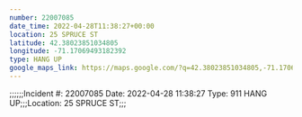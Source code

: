 ```yaml
---
number: 22007085
date_time: 2022-04-28T11:38:27+00:00
location: 25 SPRUCE ST
latitude: 42.38023851034805
longitude: -71.17069493182392
type: HANG UP
google_maps_link: https://maps.google.com/?q=42.38023851034805,-71.17069493182392
---
```


;;;;;;Incident #: 22007085  Date: 2022-04-28 11:38:27   Type: 911 HANG UP;;;Location: 25 SPRUCE ST;;;
